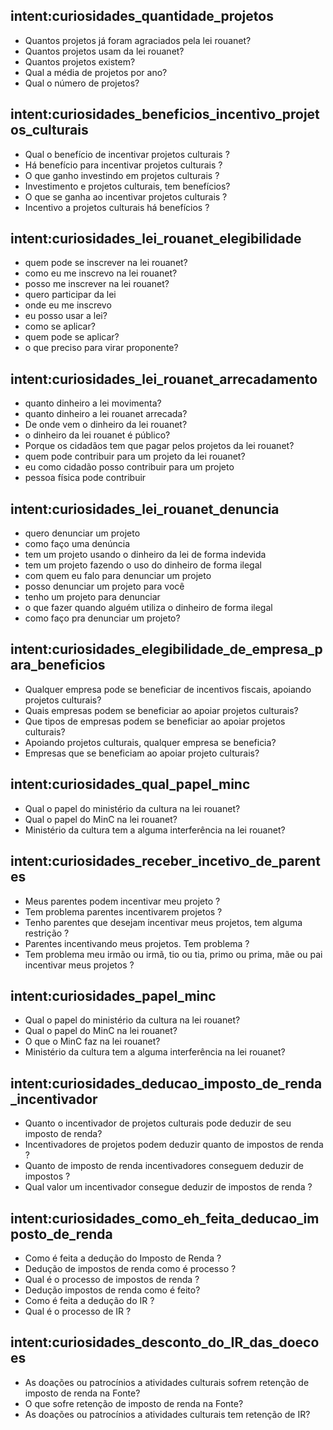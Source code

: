 ## intent:curiosidades_quantidade_projetos
- Quantos projetos já foram agraciados pela lei rouanet?
- Quantos projetos usam da lei rouanet?
- Quantos projetos existem?
- Qual a média de projetos por ano?
- Qual o número de projetos?

## intent:curiosidades_beneficios_incentivo_projetos_culturais
- Qual o benefício de incentivar projetos culturais ?
- Há benefício para incentivar projetos culturais ?
- O que ganho investindo em projetos culturais ?
- Investimento e projetos culturais, tem benefícios?
- O que se ganha ao incentivar projetos culturais ?
- Incentivo a projetos culturais há benefícios ?

## intent:curiosidades_lei_rouanet_elegibilidade
- quem pode se inscrever na lei rouanet?
- como eu me inscrevo na lei rouanet?
- posso me inscrever na lei rouanet?
- quero participar da lei
- onde eu me inscrevo
- eu posso usar a lei?
- como se aplicar?
- quem pode se aplicar?
- o que preciso para virar proponente?

## intent:curiosidades_lei_rouanet_arrecadamento
- quanto dinheiro a lei movimenta?
- quanto dinheiro a lei rouanet arrecada?
- De onde vem o dinheiro da lei rouanet?
- o dinheiro da lei rouanet é público?
- Porque os cidadãos tem que pagar pelos projetos da lei rouanet?
- quem pode contribuir para um projeto da lei rouanet?
- eu como cidadão posso contribuir para um projeto
- pessoa física pode contribuir

## intent:curiosidades_lei_rouanet_denuncia
- quero denunciar um projeto
- como faço uma denúncia
- tem um projeto usando o dinheiro da lei de forma indevida
- tem um projeto fazendo o uso do dinheiro de forma ilegal
- com quem eu falo para denunciar um projeto
- posso denunciar um projeto para você
- tenho um projeto para denunciar
- o que fazer quando alguém utiliza o dinheiro de forma ilegal
- como faço pra denunciar um projeto?

## intent:curiosidades_elegibilidade_de_empresa_para_beneficios
- Qualquer empresa pode se beneficiar de incentivos fiscais, apoiando projetos culturais?
- Quais empresas podem se beneficiar ao apoiar projetos culturais?
- Que tipos de empresas podem se beneficiar ao apoiar projetos culturais?
- Apoiando projetos culturais, qualquer empresa se beneficia?
- Empresas que se beneficiam ao apoiar projeto culturais?

## intent:curiosidades_qual_papel_minc
- Qual o papel do ministério da cultura na lei rouanet?
- Qual o papel do MinC na lei rouanet?
- Ministério da cultura tem a alguma interferência na lei rouanet?

## intent:curiosidades_receber_incetivo_de_parentes
- Meus parentes podem incentivar meu projeto ?
- Tem problema parentes incentivarem projetos ?
- Tenho parentes que desejam incentivar meus projetos, tem alguma restrição ?
- Parentes incentivando meus projetos. Tem problema ?
- Tem problema meu irmão ou irmã, tio ou tia, primo ou prima, mãe ou pai incentivar meus projetos ?

## intent:curiosidades_papel_minc
- Qual o papel do ministério da cultura na lei rouanet?
- Qual o papel do MinC na lei rouanet?
- O que o MinC faz na lei rouanet?
- Ministério da cultura tem a alguma interferência na lei rouanet?

## intent:curiosidades_deducao_imposto_de_renda_incentivador
- Quanto o incentivador de projetos culturais pode deduzir de seu imposto de renda?
- Incentivadores de projetos podem deduzir quanto de impostos de renda ?
- Quanto de imposto de renda incentivadores conseguem deduzir de impostos ?
- Qual valor um incentivador consegue deduzir de impostos de renda ?

## intent:curiosidades_como_eh_feita_deducao_imposto_de_renda
- Como é feita a dedução do Imposto de Renda ?
- Dedução de impostos de renda como é processo ?
- Qual é o processo de impostos de renda ?
- Dedução impostos de renda como é feito?
- Como é feita a dedução do IR ?
- Qual é o processo de IR ?

## intent:curiosidades_desconto_do_IR_das_doecoes
- As doações ou patrocínios a atividades culturais sofrem retenção de imposto de renda na Fonte?
- O que sofre retenção de imposto de renda na Fonte?
- As doações ou patrocínios a atividades culturais tem retenção de IR?

